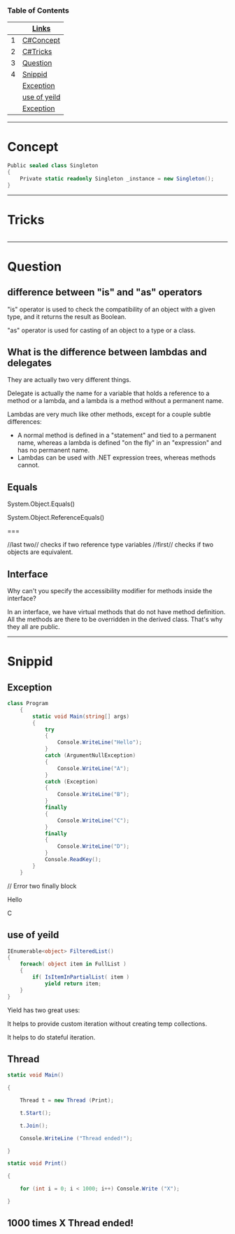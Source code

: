 ### Table of Contents
|  | [Links](bit.ly/nggit)|
|---- | ---------
|1 | [C#Concept](#Concept)|
|2 | [C#Tricks](#Tricks)|
|3 | [Question](#Question)|
|4 | [Snippid](#Snippid)|
||   [Exception](#Exception)|
||   [use of yeild](#use-of-yeild)|
||   [Exception](#Exception)|


---

# Concept

```C#
Public sealed class Singleton
{
    Private static readonly Singleton _instance = new Singleton();
}

```

---
# Tricks
```C#
```

---
# Question

## difference between "is" and "as" operators

"is" operator is used to check the compatibility of an object with a given type, and it returns the result as Boolean.

"as" operator is used for casting of an object to a type or a class.


## What is the difference between lambdas and delegates

They are actually two very different things.

Delegate is actually the name for a variable that holds a reference to a method or a lambda, and a lambda is a method without a permanent name.

Lambdas are very much like other methods, except for a couple subtle differences:

 * A normal method is defined in a "statement" and tied to a permanent name, whereas a lambda is defined "on the fly" in an "expression" and has no permanent name.
 * Lambdas can be used with .NET expression trees, whereas methods cannot.


 ## Equals

 System.Object.Equals()

 System.Object.ReferenceEquals()

 ===

 //last two// checks if two reference type variables
 //first// checks if two objects are equivalent.

 ## Interface
 Why can't you specify the accessibility modifier for methods inside the interface?

 In an interface, we have virtual methods that do not have method definition. All the methods are there to be overridden in the derived class. That's why they all are public.

---
# Snippid

## Exception
```c#
class Program
    {
        static void Main(string[] args)
        {
            try
            {
                Console.WriteLine("Hello");
            }
            catch (ArgumentNullException)
            {
                Console.WriteLine("A");
            }
            catch (Exception)
            {
                Console.WriteLine("B");
            }
            finally
            {
                Console.WriteLine("C");
            }
            finally
            {
                Console.WriteLine("D");
            }
            Console.ReadKey();
        }
    }
```
// Error two finally block 

Hello

C

## use of yeild
```c#
IEnumerable<object> FilteredList()
{
    foreach( object item in FullList )
    {
        if( IsItemInPartialList( item )
            yield return item;
    }
}
```
Yield has two great uses:

It helps to provide custom iteration without creating temp collections.

It helps to do stateful iteration.


## Thread
```c#
static void Main()

{

    Thread t = new Thread (Print);

    t.Start();

    t.Join();

    Console.WriteLine ("Thread ended!");

}

static void Print()

{

    for (int i = 0; i < 1000; i++) Console.Write ("X");

}
```

1000 times X
Thread ended!
---